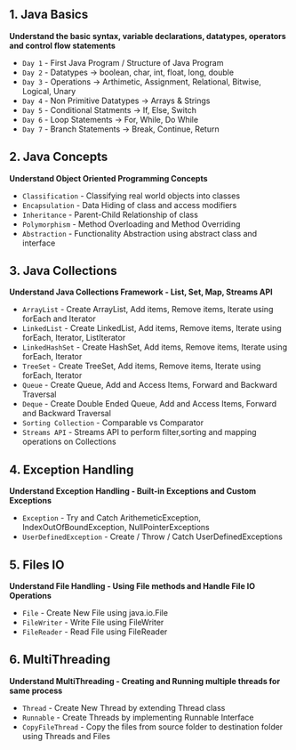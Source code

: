 ## 1. Java Basics

**Understand the basic syntax, variable declarations, datatypes, operators and control flow statements**

- `Day 1` - First Java Program / Structure of Java Program
- `Day 2` - Datatypes -> boolean, char, int, float, long, double
- `Day 3` - Operations -> Arthimetic, Assignment, Relational, Bitwise, Logical, Unary
- `Day 4` - Non Primitive Datatypes -> Arrays & Strings
- `Day 5` - Conditional Statments -> If, Else, Switch
- `Day 6` - Loop Statements -> For, While, Do While
- `Day 7` - Branch Statements -> Break, Continue, Return

## 2. Java Concepts

**Understand Object Oriented Programming Concepts**

- `Classification` - Classifying real world objects into classes
- `Encapsulation`  - Data Hiding of class and access modifiers
- `Inheritance`    - Parent-Child Relationship of class
- `Polymorphism`   - Method Overloading and Method Overriding
- `Abstraction`    - Functionality Abstraction using abstract class and interface


## 3. Java Collections

**Understand Java Collections Framework - List, Set, Map, Streams API**

- `ArrayList` - Create ArrayList, Add items, Remove items, Iterate using forEach and Iterator
- `LinkedList` - Create LinkedList, Add items, Remove items, Iterate using forEach, Iterator, ListIterator
- `LinkedHashSet` - Create HashSet, Add items, Remove items, Iterate using forEach, Iterator
- `TreeSet` - Create TreeSet, Add items, Remove items, Iterate using forEach, Iterator
- `Queue` - Create Queue, Add and Access Items, Forward and Backward Traversal
- `Deque` - Create Double Ended Queue, Add and Access Items, Forward and Backward Traversal
- `Sorting Collection` - Comparable vs Comparator
- `Streams API` - Streams API to perform filter,sorting and mapping operations on Collections

## 4. Exception Handling

**Understand Exception Handling - Built-in Exceptions and Custom Exceptions**

- `Exception` - Try and Catch ArithemeticException, IndexOutOfBoundException, NullPointerExceptions
- `UserDefinedException` - Create / Throw / Catch UserDefinedExceptions

## 5. Files IO

**Understand File Handling - Using File methods and Handle File IO Operations**

- `File` - Create New File using java.io.File
- `FileWriter` - Write File using FileWriter
- `FileReader` - Read File using FileReader


## 6. MultiThreading

**Understand MultiThreading - Creating and Running multiple threads for same process**

- `Thread` - Create New Thread by extending Thread class
- `Runnable` - Create Threads by implementing Runnable Interface
- `CopyFileThread` - Copy the files from source folder to destination folder using Threads and Files